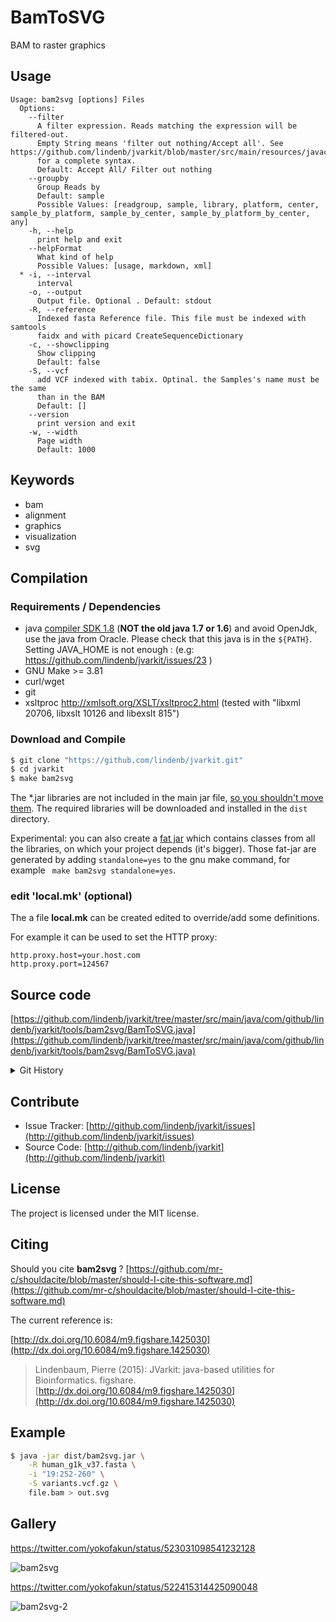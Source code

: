 # BamToSVG

BAM to raster graphics


## Usage

```
Usage: bam2svg [options] Files
  Options:
    --filter
      A filter expression. Reads matching the expression will be filtered-out. 
      Empty String means 'filter out nothing/Accept all'. See https://github.com/lindenb/jvarkit/blob/master/src/main/resources/javacc/com/github/lindenb/jvarkit/util/bio/samfilter/SamFilterParser.jj 
      for a complete syntax.
      Default: Accept All/ Filter out nothing
    --groupby
      Group Reads by
      Default: sample
      Possible Values: [readgroup, sample, library, platform, center, sample_by_platform, sample_by_center, sample_by_platform_by_center, any]
    -h, --help
      print help and exit
    --helpFormat
      What kind of help
      Possible Values: [usage, markdown, xml]
  * -i, --interval
      interval
    -o, --output
      Output file. Optional . Default: stdout
    -R, --reference
      Indexed fasta Reference file. This file must be indexed with samtools 
      faidx and with picard CreateSequenceDictionary
    -c, --showclipping
      Show clipping
      Default: false
    -S, --vcf
      add VCF indexed with tabix. Optinal. the Samples's name must be the same 
      than in the BAM
      Default: []
    --version
      print version and exit
    -w, --width
      Page width
      Default: 1000

```


## Keywords

 * bam
 * alignment
 * graphics
 * visualization
 * svg


## Compilation

### Requirements / Dependencies

* java [compiler SDK 1.8](http://www.oracle.com/technetwork/java/index.html) (**NOT the old java 1.7 or 1.6**) and avoid OpenJdk, use the java from Oracle. Please check that this java is in the `${PATH}`. Setting JAVA_HOME is not enough : (e.g: https://github.com/lindenb/jvarkit/issues/23 )
* GNU Make >= 3.81
* curl/wget
* git
* xsltproc http://xmlsoft.org/XSLT/xsltproc2.html (tested with "libxml 20706, libxslt 10126 and libexslt 815")


### Download and Compile

```bash
$ git clone "https://github.com/lindenb/jvarkit.git"
$ cd jvarkit
$ make bam2svg
```

The *.jar libraries are not included in the main jar file, [so you shouldn't move them](https://github.com/lindenb/jvarkit/issues/15#issuecomment-140099011 ).
The required libraries will be downloaded and installed in the `dist` directory.

Experimental: you can also create a [fat jar](https://stackoverflow.com/questions/19150811/) which contains classes from all the libraries, on which your project depends (it's bigger). Those fat-jar are generated by adding `standalone=yes` to the gnu make command, for example ` make bam2svg standalone=yes`.

### edit 'local.mk' (optional)

The a file **local.mk** can be created edited to override/add some definitions.

For example it can be used to set the HTTP proxy:

```
http.proxy.host=your.host.com
http.proxy.port=124567
```
## Source code 

[https://github.com/lindenb/jvarkit/tree/master/src/main/java/com/github/lindenb/jvarkit/tools/bam2svg/BamToSVG.java](https://github.com/lindenb/jvarkit/tree/master/src/main/java/com/github/lindenb/jvarkit/tools/bam2svg/BamToSVG.java)


<details>
<summary>Git History</summary>

```
Thu May 11 16:20:27 2017 +0200 ; move to jcommander ; https://github.com/lindenb/jvarkit/commit/15b6fabdbdd7ce0d1e20ca51e1c1a9db8574a59e
Fri May 5 21:02:19 2017 +0200 ; git move usage builder ; https://github.com/lindenb/jvarkit/commit/cc2f3aea9ca8fbb617b7f57a15b3294b6d6680e5
Sat Apr 29 18:45:47 2017 +0200 ; partition ; https://github.com/lindenb/jvarkit/commit/7d72633d50ee333fcad0eca8aaa8eec1a475cc4d
Thu Apr 27 17:22:22 2017 +0200 ; cont jcommander ; https://github.com/lindenb/jvarkit/commit/0a27a246a537d2b48201596067652ea26bfc28d6
Fri Apr 7 16:35:31 2017 +0200 ; cont ; https://github.com/lindenb/jvarkit/commit/54c5a476e62e021ad18e7fd0d84bf9e5396c8c96
Wed Dec 9 21:05:44 2015 +0100 ; cont ; https://github.com/lindenb/jvarkit/commit/9a94c74ff2bbc322bcc0145e8d488ec8175065ec
Thu Nov 26 12:58:31 2015 +0100 ; cont ; https://github.com/lindenb/jvarkit/commit/cfdff2e66fbeaa4627b50361a09196be2a2e1477
Thu Oct 1 14:55:56 2015 +0200 ; bam2wig ; https://github.com/lindenb/jvarkit/commit/dd0835cd10122f2196335ebff9b7f6d7f40c265c
Thu Oct 1 12:56:15 2015 +0200 ; bam2svg ; https://github.com/lindenb/jvarkit/commit/a395169444973ff7f9a22ea6f7e088f241832b48
Wed Jun 17 15:29:12 2015 +0200 ;  end -> start in SVG ; https://github.com/lindenb/jvarkit/commit/20ad5d7db7c76e287e8d09261cd2109615530349
Fri Oct 17 13:27:22 2014 +0200 ; bam2svg ; https://github.com/lindenb/jvarkit/commit/aee0ea431b43b34b65b824200369037acc8bf9f4
Fri Oct 17 13:24:59 2014 +0200 ; bam2svg ; https://github.com/lindenb/jvarkit/commit/080f850e236f690b0d07be4c5080e89d89bb6b50
Thu Oct 16 17:24:57 2014 +0200 ; cont ; https://github.com/lindenb/jvarkit/commit/f0697329ae2147544cd191da0a67824313227a3f
Wed Oct 15 17:56:47 2014 +0200 ; cont ; https://github.com/lindenb/jvarkit/commit/d924481c09a4131386a5abf45c4a49200f5a4165
Mon Oct 13 18:29:16 2014 +0200 ; cont ; https://github.com/lindenb/jvarkit/commit/c83f20cde867920870918ee6eb5e5406f554e2bb
```

</details>

## Contribute

- Issue Tracker: [http://github.com/lindenb/jvarkit/issues](http://github.com/lindenb/jvarkit/issues)
- Source Code: [http://github.com/lindenb/jvarkit](http://github.com/lindenb/jvarkit)

## License

The project is licensed under the MIT license.

## Citing

Should you cite **bam2svg** ? [https://github.com/mr-c/shouldacite/blob/master/should-I-cite-this-software.md](https://github.com/mr-c/shouldacite/blob/master/should-I-cite-this-software.md)

The current reference is:

[http://dx.doi.org/10.6084/m9.figshare.1425030](http://dx.doi.org/10.6084/m9.figshare.1425030)

> Lindenbaum, Pierre (2015): JVarkit: java-based utilities for Bioinformatics. figshare.
> [http://dx.doi.org/10.6084/m9.figshare.1425030](http://dx.doi.org/10.6084/m9.figshare.1425030)


## Example

```bash
$ java -jar dist/bam2svg.jar \
    -R human_g1k_v37.fasta \
    -i "19:252-260" \
    -S variants.vcf.gz \
    file.bam > out.svg
```

## Gallery

https://twitter.com/yokofakun/status/523031098541232128

![bam2svg](https://pbs.twimg.com/media/B0IuAw2IgAAYfNM.jpg)

https://twitter.com/yokofakun/status/522415314425090048

![bam2svg-2](https://pbs.twimg.com/media/Bz_99ayIMAAK57s.jpg)




